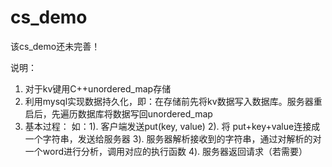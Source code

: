 # cs_demo
该cs_demo还未完善！

说明：
  1. 对于kv键用C++unordered_map存储
  2. 利用mysql实现数据持久化，即：在存储前先将kv数据写入数据库。服务器重启后，先遍历数据库将数据写回unordered_map
  3. 基本过程：
      如：1). 客户端发送put(key, value)
          2). 将 put+key+value连接成一个字符串，发送给服务器
          3). 服务器解析接收到的字符串，通过对解析的对一个word进行分析，调用对应的执行函数
          4). 服务器返回请求（若需要）
